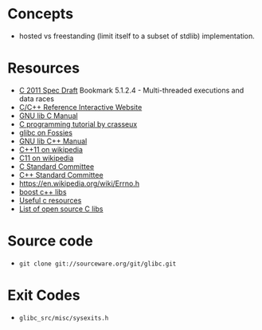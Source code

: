 # Concepts
- hosted vs freestanding (limit itself to a subset of stdlib) implementation.

# Resources
- [C 2011 Spec Draft](http://www.open-std.org/jtc1/sc22/wg14/www/docs/n1570.pdf) Bookmark 5.1.2.4 - Multi-threaded executions and data races
- [C/C++ Reference Interactive Website](http://en.cppreference.com/w/)
- [GNU lib C Manual](https://www.gnu.org/software/libc/manual)
- [C programming tutorial by crasseux](http://www.crasseux.com/books/ctutorial/)
- [glibc on Fossies](https://fossies.org/dox/glibc-2.23/index.html)
- [GNU lib C++ Manual](https://gcc.gnu.org/onlinedocs/libstdc++/manual/)
- [C++11 on wikipedia](https://en.wikipedia.org/wiki/C++11)
- [C11 on wikipedia](https://en.wikipedia.org/wiki/C11_(C_standard_revision))
- [C Standard Committee](http://www.open-std.org/jtc1/sc22/wg14/)
- [C++ Standard Committee](http://www.open-std.org/jtc1/sc22/wg21/)
- https://en.wikipedia.org/wiki/Errno.h
- [boost c++ libs](http://www.boost.org/)
- [Useful c resources](http://en.cppreference.com/w/c/links)
- [List of open source C libs](http://en.cppreference.com/w/c/links/libs)

# Source code
- `git clone git://sourceware.org/git/glibc.git`

# Exit Codes
- `glibc_src/misc/sysexits.h`
